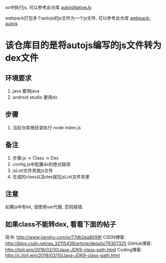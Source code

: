 so中执行js, 可以参考此仓库
[autojsNativeJs](https://github.com/snailuncle/autojsNativeJs)

webpack打包多个autojs的js文件为一个js文件, 可以参考此仓库
[webpack-autojs](https://github.com/snailuncle/webpack-autojs)


# 该仓库目的是将autojs编写的js文件转为dex文件


## 环境要求
1. java  要用java
2. android studio  要用dx

## 步骤
1. 当前仓库根目录执行  node index.js

## 备注
1. 步骤:js -> Class -> Dex
2. config.js中配置dx的绝对路径
3. jsList文件夹放js文件
4. 生成的class以及dex就在jsList文件夹里

## 注意
如果js中有let, 请使用var代替, 否则报错.

## 如果class不能转dex, 看看下面的帖子
简书: http://www.jianshu.com/p/77db2ea8098f
CSDN博客: http://blog.csdn.net/qq_32115439/article/details/79307325
GitHub博客: http://lioil.win/2018/02/10/Java-JDK9-class-path.html
Coding博客: http://c.lioil.win/2018/02/10/Java-JDK9-class-path.html
